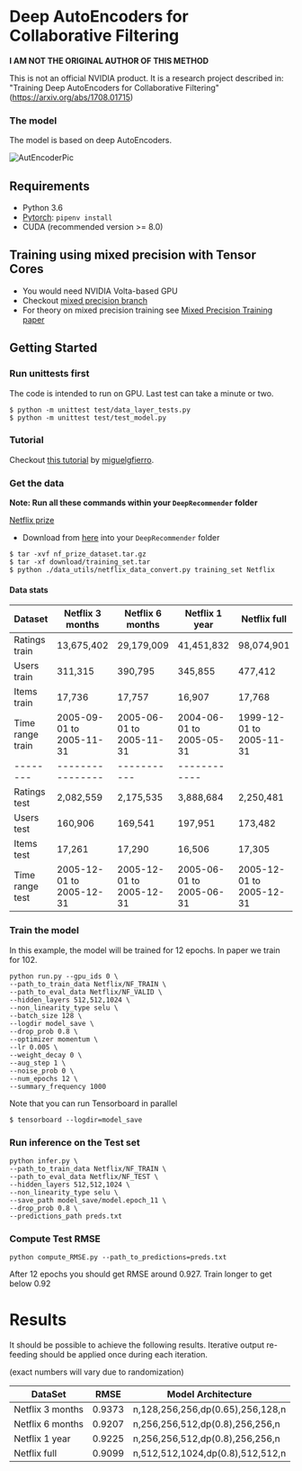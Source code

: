 # Deep AutoEncoders for Collaborative Filtering

**I AM NOT THE ORIGINAL AUTHOR OF THIS METHOD**

This is not an official NVIDIA product. It is a research project described in: "Training Deep AutoEncoders for Collaborative Filtering"(https://arxiv.org/abs/1708.01715)

### The model
The model is based on deep AutoEncoders.

![AutEncoderPic](./AutoEncoder.png)

## Requirements
* Python 3.6
* [Pytorch](http://pytorch.org/): `pipenv install`
* CUDA (recommended version >= 8.0)


## Training using mixed precision with Tensor Cores
* You would need NVIDIA Volta-based GPU
* Checkout [mixed precision branch](https://github.com/NVIDIA/DeepRecommender/tree/mp_branch)
* For theory on mixed precision training see [Mixed Precision Training paper](https://arxiv.org/abs/1710.03740)

## Getting Started

### Run unittests first
The code is intended to run on GPU. Last test can take a minute or two.
```
$ python -m unittest test/data_layer_tests.py
$ python -m unittest test/test_model.py
```

### Tutorial
Checkout [this tutorial](https://github.com/miguelgfierro/sciblog_support/blob/master/Intro_to_Recommendation_Systems/Intro_Recommender.ipynb) by [miguelgfierro](https://github.com/miguelgfierro).

### Get the data

**Note: Run all these commands within your `DeepRecommender` folder**

[Netflix prize](http://netflixprize.com/)

* Download from [here](http://academictorrents.com/details/9b13183dc4d60676b773c9e2cd6de5e5542cee9a) into your ```DeepRecommender``` folder
```
$ tar -xvf nf_prize_dataset.tar.gz
$ tar -xf download/training_set.tar
$ python ./data_utils/netflix_data_convert.py training_set Netflix
```

#### Data stats
| Dataset  | Netflix 3 months | Netflix 6 months | Netflix 1 year | Netflix full |
| -------- | ---------------- | ---------------- | ----------- |  ------------ |
| Ratings train | 13,675,402 | 29,179,009 | 41,451,832 | 98,074,901 |
| Users train | 311,315 |390,795  | 345,855 | 477,412 |
| Items train | 17,736 |17,757  | 16,907 | 17,768 |
| Time range train | 2005-09-01 to 2005-11-31 | 2005-06-01 to 2005-11-31 | 2004-06-01 to 2005-05-31 | 1999-12-01 to 2005-11-31
| -------- | ---------------- | ----------- |  ------------ |
| Ratings test | 2,082,559 | 2,175,535  | 3,888,684| 2,250,481 |
| Users test | 160,906 | 169,541  | 197,951| 173,482 |
| Items test | 17,261 | 17,290  | 16,506| 17,305 |
| Time range test | 2005-12-01 to 2005-12-31 | 2005-12-01 to 2005-12-31 | 2005-06-01 to 2005-06-31 | 2005-12-01 to 2005-12-31

### Train the model
In this example, the model will be trained for 12 epochs. In paper we train for 102.
```
python run.py --gpu_ids 0 \
--path_to_train_data Netflix/NF_TRAIN \
--path_to_eval_data Netflix/NF_VALID \
--hidden_layers 512,512,1024 \
--non_linearity_type selu \
--batch_size 128 \
--logdir model_save \
--drop_prob 0.8 \
--optimizer momentum \
--lr 0.005 \
--weight_decay 0 \
--aug_step 1 \
--noise_prob 0 \
--num_epochs 12 \
--summary_frequency 1000
```

Note that you can run Tensorboard in parallel
```
$ tensorboard --logdir=model_save
```

### Run inference on the Test set
```
python infer.py \
--path_to_train_data Netflix/NF_TRAIN \
--path_to_eval_data Netflix/NF_TEST \
--hidden_layers 512,512,1024 \
--non_linearity_type selu \
--save_path model_save/model.epoch_11 \
--drop_prob 0.8 \
--predictions_path preds.txt
```

### Compute Test RMSE
```
python compute_RMSE.py --path_to_predictions=preds.txt
```
After 12 epochs you should get RMSE around 0.927. Train longer to get below 0.92

# Results
It should be possible to achieve the following results. Iterative output re-feeding should be applied
once during each iteration.

(exact numbers will vary due to randomization)

| DataSet | RMSE | Model Architecture |
| -------- | ---------------- | ---------------- |
| Netflix 3 months | 0.9373 | n,128,256,256,dp(0.65),256,128,n |
| Netflix 6 months | 0.9207 | n,256,256,512,dp(0.8),256,256,n |
| Netflix 1 year | 0.9225 | n,256,256,512,dp(0.8),256,256,n |
| Netflix full | 0.9099 | n,512,512,1024,dp(0.8),512,512,n |
